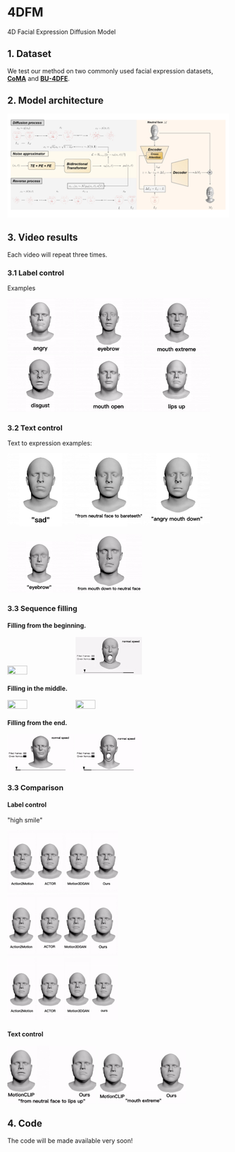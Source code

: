 # 4DFM
4D Facial Expression Diffusion Model

## 1. Dataset
We test our method on two commonly used facial expression datasets, [**CoMA**](https://coma.is.tue.mpg.de/) and [**BU-4DFE**](http://www.cs.binghamton.edu/~lijun/Research/3DFE/3DFE_Analysis.html).

## 2. Model architecture


<img  src="model.jpg"  />

## 3. Video results
Each video will repeat three times.

### 3.1 Label control

Examples


 <img src="results/angry.gif" width="30%" height="30%" /> <img src="results/eyebrow.gif" width="30%" height="30%"  />  <img src="results/mouth_extreme.gif"  width="30%" height="30%"  /> <img src="results/disgust.gif" width="30%" height="30%"  />  <img src="results/mouth_open.gif"  width="30%" height="30%"  /> <img src="results/lips_up.gif"  width="30%" height="30%" /> 


### 3.2 Text control

Text to expression examples:


 <img src="results/sad_text.gif"   width="30%" height="30%" />     <img src="results/bareteeth_text.gif" width="30%" height="30%"  /> <img src="results/angry_mouth_down.gif"  width="30%" height="30%"  />
 
  <img src="results/text_eyebrow1.gif"  width="30%" height="30%" />  <img src="results/text_mouth_down.gif"  width="30%" height="30%" />



### 3.3 Sequence filling

#### Filling from the beginning.
 <img src="results/ffb_1.gif" width="30%" height="30%"  />  <img src="results/ffb_2.gif"  width="30%" height="30%"  />

#### Filling in the middle.
 <img src="results/fim_1.gif"  width="30%" height="30%" />  <img src="results/fim_2.gif"  width="30%" height="30%"  />
 
 
#### Filling from the end.
 <img src="results/ffe_1.gif"  width="30%" height="30%"  />  <img src="results/ffe_2.gif"  width="30%" height="30%"  />


### 3.3 Comparison
#### Label control
"high smile"


 <img src="results/comp_high_smile.gif"  width="50%" height="50%"  /> 
 
 <img src="results/comp_cheeks_in.gif"  width="50%" height="50%"  /> 
 
 <img src="results/comp_mouth_open.gif"  width="50%" height="50%"  /> 
 
 #### Text control
 
 <img src="results/text_comp_1.gif"  width="40%" height="40%"  /> 
 
 <img src="results/text_comp_2.gif"  width="40%" height="40%"  /> 
 
 
## 4. Code
The code will be made available very soon!
